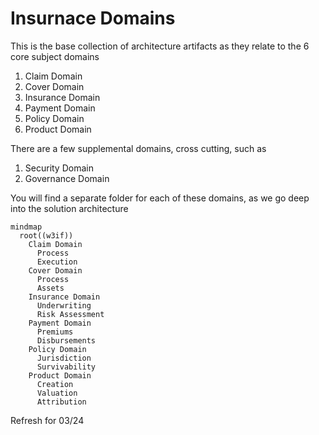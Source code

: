 # Insurnace Domains

This is the base collection of architecture artifacts as they relate to the 6 core subject domains

1. Claim Domain
2. Cover Domain
3. Insurance Domain
4. Payment Domain
5. Policy Domain
6. Product Domain

There are a few supplemental domains, cross cutting, such as 
1. Security Domain
2. Governance Domain

You will find a separate folder for each of these domains, as we go deep into the solution architecture

```mermaid
mindmap
  root((w3if))
    Claim Domain
      Process
      Execution
    Cover Domain
      Process
      Assets 
    Insurance Domain
      Underwriting
      Risk Assessment
    Payment Domain
      Premiums
      Disbursements
    Policy Domain
      Jurisdiction
      Survivability
    Product Domain
      Creation
      Valuation
      Attribution
```


Refresh for 03/24
